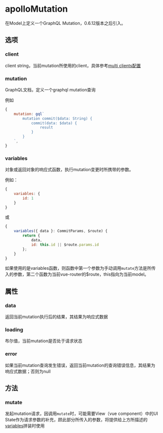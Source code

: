 # apolloMutation

在Model上定义一个GraphQL Mutation，0.6.12版本之后引入。

## 选项

### client
client string，当前mutation所使用的client，具体参考[multi clients配置](../guide/store.md#multi-client)

### mutation
GraphQL文档，定义一个graphql mutation查询

例如
```javascript
{
    mutation: gql`
        mutation commit($data: String) {
            commit(data: $data) {
                result
            }
        }
    `,
}
```

### variables
对象或返回对象的响应式函数，执行mutation变更时所携带的参数。

例如：
```javascript
{
    variables: {
        id: 1
    }
}
```
或
```javascript
{
    variables({ data }: CommitParams, $route) {
        return {
            data,
            id: this.id || $route.params.id
        };
    }
}
```
如果使用的是variables函数，则函数中第一个参数为手动调用`mutate`方法是所传入的参数，第二个函数为当前vue-router的$route，this指向为当前model。

## 属性
### data
返回当前mutation执行后的结果，其结果为响应式数据

### loading
布尔值，当前mutation是否处于请求状态
### error
如果当前mutation查询发生错误，返回当前mutation的查询错误信息，其结果为响应式数据；否则为null
## 方法

### mutate
发起mutation请求，因调用`mutate`时，可能需要View（vue component）中的UI State作为请求参数的补充，顾此部分所传入的参数，将提供给上方所描述的[variables](#variables)拼装时使用